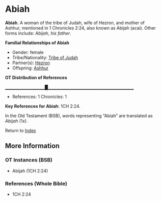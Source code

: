 # Abiah
**Abiah**. 
A woman of the tribe of Judah, wife of Hezron, and mother of Ashhur, mentioned in 1 Chronicles 2:24, also known as Abijah (acai). 
Other forms include: 
*Abijah*, *his father*. 




**Familial Relationships of Abiah**


* Gender: female
* Tribe/Nationality: [Tribe of Judah](../../../groups/md/acai/Judah.md)
* Partner(s): [Hezron](Hezron.2.md)
* Offspring: [Ashhur](Ashhur.md)


**OT Distribution of References**

▁▁▁▁▁▁▁▁▁▁▁▁█▁▁▁▁▁▁▁▁▁▁▁▁▁▁▁▁▁▁▁▁▁▁▁▁▁▁
* References: 1 Chronicles: 1



**Key References for Abiah**: 
1CH 2:24. 


In the Old Testament (BSB), words representing “Abiah” are translated as 
*Abijah* (1x). 




Return to [Index](00-Index.md)

## More Information

### OT Instances (BSB)

* Abijah (1CH 2:24)



### References (Whole Bible)

* 1CH 2:24



